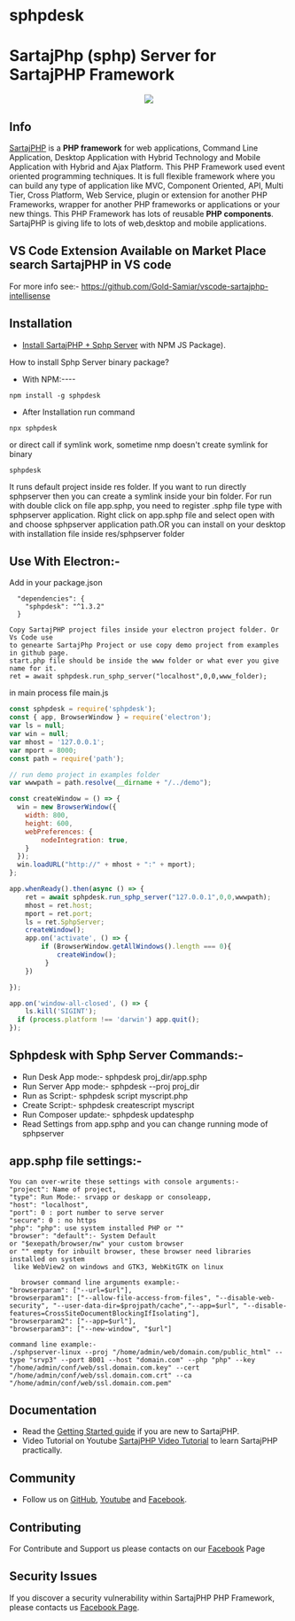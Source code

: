 # sphpdesk
<h1>SartajPhp (sphp) Server for SartajPHP Framework</h1>
<p align="center"><a href="http://sartajphp.com" target="_blank">
    <img src="logo.png">
</a></p>

Info
-----------
[SartajPHP][1] is a **PHP framework** for web applications, Command Line Application, 
Desktop Application with Hybrid Technology and Mobile Application with Hybrid and Ajax Platform.
This PHP Framework used event oriented programming techniques. It is full flexible framework
where you can build any type of application like MVC, Component Oriented, API, Multi Tier,
Cross Platform, Web Service, plugin or extension for another PHP Frameworks, wrapper 
for another PHP frameworks or applications or your new things. This PHP Framework 
has lots of reusable **PHP components**. SartajPHP is giving life to lots of web,desktop and mobile applications.

VS Code Extension Available on Market Place search SartajPHP in VS code
------------
For more info see:- <a href="https://github.com/Gold-Samiar/vscode-sartajphp-intellisense">https://github.com/Gold-Samiar/vscode-sartajphp-intellisense</a>

Installation
------------

* [Install SartajPHP + Sphp Server][1] with NPM JS Package).

How to install Sphp Server binary package?

* With NPM:----
```
npm install -g sphpdesk
```

* After Installation run command

```
npx sphpdesk
```

or direct call if symlink work, sometime nmp doesn't create symlink for binary

```
sphpdesk
```

It runs default project inside res folder. If you want to run directly sphpserver then you can create a symlink inside your bin folder.
For run with double click on file app.sphp, you need to register .sphp file type with sphpserver application. Right click on app.sphp
file and select open with and choose sphpserver application path.OR you can install on your desktop with installation file inside 
res/sphpserver folder

Use With Electron:-
-------------

Add in your package.json

```
  "dependencies": {
    "sphpdesk": "^1.3.2"
  }
```

```
Copy SartajPHP project files inside your electron project folder. Or Vs Code use 
to genearte SartajPhp Project or use copy demo project from examples in github page. 
start.php file should be inside the www folder or what ever you give name for it.
ret = await sphpdesk.run_sphp_server("localhost",0,0,www_folder);
```

in main process file main.js

```javascript
const sphpdesk = require('sphpdesk');
const { app, BrowserWindow } = require('electron');
var ls = null;
var win = null;
var mhost = '127.0.0.1';
var mport = 8000;
const path = require('path');

// run demo project in examples folder
var wwwpath = path.resolve(__dirname + "/../demo");

const createWindow = () => {
  win = new BrowserWindow({
    width: 800,
    height: 600,
    webPreferences: {
        nodeIntegration: true,    
    }
  });
  win.loadURL("http://" + mhost + ":" + mport);
};

app.whenReady().then(async () => {
    ret = await sphpdesk.run_sphp_server("127.0.0.1",0,0,wwwpath);
    mhost = ret.host;
    mport = ret.port;
    ls = ret.SphpServer;
    createWindow();
    app.on('activate', () => {
        if (BrowserWindow.getAllWindows().length === 0){
            createWindow();
         }
    })

});

app.on('window-all-closed', () => {
    ls.kill('SIGINT');
  if (process.platform !== 'darwin') app.quit();
});
```

Sphpdesk with Sphp Server Commands:-
-------------

* Run Desk App mode:- sphpdesk proj_dir/app.sphp
* Run Server App mode:- sphpdesk --proj proj_dir
* Run as Script:- sphpdesk script myscript.php 
* Create Script:- sphpdesk createscript myscript 
* Run Composer update:- sphpdesk updatesphp
* Read Settings from app.sphp and you can change running mode of sphpserver


app.sphp file settings:-
-------------

```
You can over-write these settings with console arguments:-
"project": Name of project,
"type": Run Mode:- srvapp or deskapp or consoleapp,
"host": "localhost",
"port": 0 : port number to serve server
"secure": 0 : no https
"php": "php": use system installed PHP or ""
"browser": "default":- System Default 
or "$exepath/browser/nw" your custom browser
or "" empty for inbuilt browser, these browser need libraries installed on system
 like WebView2 on windows and GTK3, WebKitGTK on linux

   browser command line arguments example:-
"browserparam": ["--url=$url"],
"browserparam1": ["--allow-file-access-from-files", "--disable-web-security", "--user-data-dir=$projpath/cache","--app=$url", "--disable-features=CrossSiteDocumentBlockingIfIsolating"],
"browserparam2": ["--app=$url"],
"browserparam3": ["--new-window", "$url"]

command line example:-
./sphpserver-linux --proj "/home/admin/web/domain.com/public_html" --type "srvp3" --port 8001 --host "domain.com" --php "php" --key "/home/admin/conf/web/ssl.domain.com.key" --cert "/home/admin/conf/web/ssl.domain.com.crt" --ca "/home/admin/conf/web/ssl.domain.com.pem"
```

Documentation
-------------

* Read the [Getting Started guide][1] if you are new to SartajPHP.
* Video Tutorial on Youtube [SartajPHP Video Tutorial][3] to learn SartajPHP practically.
 

Community
---------

* Follow us on [GitHub][2], [Youtube][3] and [Facebook][4].

Contributing
------------

For Contribute and Support us please contacts on our [Facebook][4] Page

Security Issues
---------------

If you discover a security vulnerability within SartajPHP PHP Framework, please contacts us
[Facebook Page][4].



[1]: https://www.sartajphp.com
[2]: https://github.com/Gold-Samiar/SartajPHP-Framework
[3]: https://www.youtube.com/channel/UCKENEpj-PZvpS2lC4cqh-7g
[4]: https://www.facebook.com/DevelopmentFramework/
[5]: https://github.com/Gold-Samiar/vscode-sartajphp-intellisense


